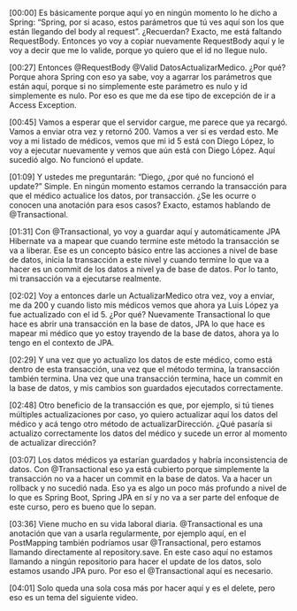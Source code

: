 [00:00] Es básicamente porque aquí yo en ningún momento lo he dicho a Spring: “Spring, por si acaso, estos parámetros que tú ves aquí son los que están llegando del body al request”. ¿Recuerdan? Exacto, me está faltando RequestBody. Entonces yo voy a copiar nuevamente RequestBody aquí y le voy a decir que me lo valide, porque yo quiero que el id no llegue nulo.

[00:27] Entonces @RequestBody @Valid DatosActualizarMedico. ¿Por qué? Porque ahora Spring con eso ya sabe, voy a agarrar los parámetros que están aquí, porque si no simplemente este parámetro es nulo y id simplemente es nulo. Por eso es que me da ese tipo de excepción de ir a Access Exception.

[00:45] Vamos a esperar que el servidor cargue, me parece que ya recargó. Vamos a enviar otra vez y retornó 200. Vamos a ver si es verdad esto. Me voy a mi listado de médicos, vemos que mi id 5 está con Diego López, lo voy a ejecutar nuevamente y vemos que aún está con Diego López. Aquí sucedió algo. No funcionó el update.

[01:09] Y ustedes me preguntarán: “Diego, ¿por qué no funcionó el update?” Simple. En ningún momento estamos cerrando la transacción para que el médico actualice los datos, por transacción. ¿Se les ocurre o conocen una anotación para esos casos? Exacto, estamos hablando de @Transactional.

[01:31] Con @Transactional, yo voy a guardar aquí y automáticamente JPA Hibernate va a mapear que cuando termine este método la transacción se va a liberar. Ese es un concepto básico entre las acciones a nivel de base de datos, inicia la transacción a este nivel y cuando termine lo que va a hacer es un commit de los datos a nivel ya de base de datos. Por lo tanto, mi transacción va a ejecutarse realmente.

[02:02] Voy a entonces darle un ActualizarMedico otra vez, voy a enviar, me da 200 y cuando listo mis médicos vemos que ahora ya Luis López ya fue actualizado con el id 5. ¿Por qué? Nuevamente Transactional lo que hace es abrir una transacción en la base de datos, JPA lo que hace es mapear mi médico que yo estoy trayendo de la base de datos, ahora ya lo tengo en el contexto de JPA.

[02:29] Y una vez que yo actualizo los datos de este médico, como está dentro de esta transacción, una vez que el método termina, la transacción también termina. Una vez que una transacción termina, hace un commit en la base de datos, y mis cambios son guardados ejecutados correctamente.

[02:48] Otro beneficio de la transacción es que, por ejemplo, si tú tienes múltiples actualizaciones por caso, yo quiero actualizar aquí los datos del médico y acá tengo otro método de actualizarDirección. ¿Qué pasaría si actualizo correctamente los datos del médico y sucede un error al momento de actualizar dirección?

[03:07] Los datos médicos ya estarían guardados y habría inconsistencia de datos. Con @Transactional eso ya está cubierto porque simplemente la transacción no va a hacer un commit en la base de datos. Va a hacer un rollback y no sucedió nada. Eso ya es algo un poco más profundo a nivel de lo que es Spring Boot, Spring JPA en sí y no va a ser parte del enfoque de este curso, pero es bueno que lo sepan.

[03:36] Viene mucho en su vida laboral diaria. @Transactional es una anotación que van a usarla regularmente, por ejemplo aquí, en el PostMapping también podríamos usar @Transactional, pero estamos llamando directamente al repository.save. En este caso aquí no estamos llamando a ningún repositorio para hacer el update de los datos, solo estamos usando JPA puro. Por eso el @Transactional aquí es necesario.

[04:01] Solo queda una sola cosa más por hacer aquí y es el delete, pero eso es un tema del siguiente video.